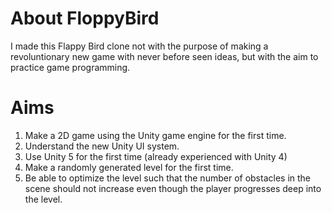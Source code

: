 # About FloppyBird
I made this Flappy Bird clone not with the purpose of making a revoluntionary new game with never before seen ideas, but with the aim to practice game programming.

# Aims
1. Make a 2D game using the Unity game engine for the first time.
2. Understand the new Unity UI system.
3. Use Unity 5 for the first time (already experienced with Unity 4)
3. Make a randomly generated level for the first time.
4. Be able to optimize the level such that the number of obstacles in the scene should not increase even though the player progresses deep into the level.
